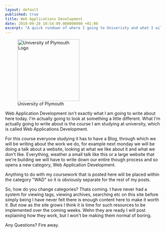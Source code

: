 ```yaml
---
layout: default
published: true
title: Web Applications Development
date: 2010-09-28 10:54:09.000000000 +01:00
excerpt: "A quick rundown of where I going to Univeristy and what I will be studying"
---
```



<figure>
	<img src="/wp-content/uploads/2010/09/Z43_459_UoP_colour_logo-300x300.jpg" alt="University of Plymouth Logo" title="University of Plymouth Logo" width="200" height="200" class="size-medium wp-image-319" />
	<figcaption>University of Plymouth</figcaption>
</figure>

Web Application Development isn't exactly what I am going to write about here today.  I'm actually going to look at something a little different.  What I'm actually going to write about is the course I am studying at university, which is called Web Applications Development.  

For this course everyone studying it has to have a Blog, through which we will be writing about the work we do, for example next monday we will be doing a talk about a website, looking at what we like about it and what we don't like.  Everything, weather a small talk like this or a large website that we're building we will have to write down our entire though process and so opens a new category, Web Application Development.

Anything to do with my coursework that is posted here will be placed within the category "WAD" so it is obviously separate for the rest of my posts.  

So, how do you change categories?  Thats coming.  I have never had a system for viewing tags, viewing archives, searching etc on this site before simply being I have never felt there is enough content here to make it worth it.  But now as the site grows I think it is time for such resources to be implemented over the coming weeks.  Wehn they are ready I will post explaining how they work, but I won't be making them normal of boring.  

Any Questions?  Fire away.  
